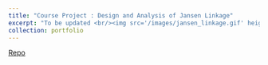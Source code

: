 ```yaml
---
title: "Course Project : Design and Analysis of Jansen Linkage"
excerpt: "To be updated <br/><img src='/images/jansen_linkage.gif' height='300'>"
collection: portfolio
---
```


[Repo](https://github.com/NuminousLozenge/Theory-of-Mechanisms)